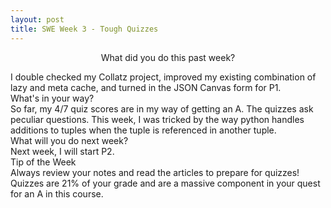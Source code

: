 ```yaml
---
layout: post
title: SWE Week 3 - Tough Quizzes
---
```


<p align="center"> What did you do this past week? </p>
I double checked my Collatz project, improved my existing combination of lazy and meta cache, and turned in the JSON Canvas form for P1.

<dt>
What's in your way? 
</dt>
So far, my 4/7 quiz scores are in my way of getting an A. The quizzes ask peculiar questions. This week, I was tricked by the way python handles additions to tuples when the tuple is referenced in another tuple.

<br/>
What will you do next week?
<br/>
Next week, I will start P2.

<br/>
Tip of the Week
<br/>
Always review your notes and read the articles to prepare for quizzes! Quizzes are 21% of your grade and are a massive component in your quest for an A in this course. 

